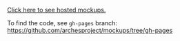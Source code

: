 [Click here to see hosted mockups.](http://archesproject.github.io/mockups/)

To find the code, see `gh-pages` branch: https://github.com/archesproject/mockups/tree/gh-pages
